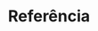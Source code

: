 ---
title: Referência
weight: 94
description: Nesta seção, você vai encontrar as referências do Ritchie. 
---